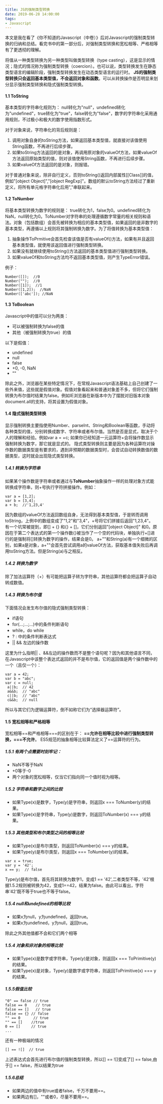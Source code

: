 ```yaml
---
title: JS的强制类型转换
date: 2019-06-28 14:00:00
tags: 
- Javascript
---
```

本文是我在看了《你不知道的Javascript（中卷）》后对Javascript的强制类型转换的归纳和总结。看完书中的第一部分后，对强制类型转换和宽松相等、严格相等有了更透彻的理解。
<!-- more -->
将值从一种类型转换为另一种类型叫做类型转换（type casting），这是显示的情况；隐式的情况称为强制类型转换（coercion）。也可以说，类型转换发生在静态类型语言的编辑阶段，强制类型转换发生在动态类型语言的运行时。
**JS的强制类型转换只会返回基本类型值，不会返回对象和函数**。可以从转换操作是否明显来划分显示强制类型转换和隐式强制类型转换。
#### 1.1 ToString
基本类型的字符串化规则为： null转化为"null"，undefined转化为"undefined"，true转化为"true"，false转化为"false"，数字的字符串化采用通用规则，不过极小和极大的数字使用指数形式。

对于对象来说，字符串化的背后规则是： 
1. 调用对象自身的toString方法，如果返回基本类型值，就直接对该值使用String函数，不再进行后续步骤。
2. 如果toString方法返回的是对象，再调用原对象的valueOf方法，如果valueOf方法返回原始类型的值，则对该值使用String函数，不再进行后续步骤。
3. 如果valueOf方法返回的是对象，则报错。

对于普通对象来说，除非自行定义，否则toString()返回内部属性[[Class]]的值，例如"[object Object]","[object RegExp]"。数组的默认toString方法经过了重新定义，将所有单元格字符串化后用","串联起来。

#### 1.2 ToNumber
将基本类型转换为数字的规则是： true转化为1，false为0。undefined转化为NaN，null转化为0。ToNumber对字符串的处理遵循数字常量的相关规则和语法。对象（包括数组）会首先被转换为相应的基本类型值，如果返回的是非数字的基本类型，再遵循以上规则将其强制转换为数字。为了将值转换为基本类型值：
1. 抽象操作ToPrmitive会首先检查该值是否有valueOf()方法，如果有并且返回基本类型值，就使用该返回值进行强制类型转换。
2. 如果没有就继续使用toString()方法返回的基本类型值进行强制类型转换。
3. 如果valueOf和toString方法均不返回基本类型值，则产生TypeError错误。

例子： 
```
Number([]);  //0
Number("");  //0
Number([1]);  //1
Number([1,2]);  //NaN
Number(['abc']); //NaN
```
#### 1.3 ToBoolean
Javascript中的值可以分为两类：
* 可以被强制转换为false的值
* 其他（被强制转换为true）的值

以下是假值： 
* undefined
* null
* false
* +0, -0, NaN
* ""

除此之外，浏览器在某些特定情况下，在常规Javascript语法基础上自己创建了一些外来值，这些就是假值对象。假值对象看起来和普通对象差不多，但将它们强制转换为布尔值时结果为false。例如IE浏览器在新版本中为了摆脱对旧版本对象document.all的支持，将其设置为假值对象。
#### 1.4 隐式强制类型转换
显示强制转换主要指使用Number、parseInt、String和Boolean等函数，手动将各种类型的值，分别转换成数字、字符串或者布尔值。当然是否是显式，取决于个人的理解和经验。例如var a = +c; 如果你已经知道一元运算符+会将操作数显示强制转换为数字，那它就是显式的。
隐式类型转换则主要是因为各种运算符对操作数的数据类型是有要求的，遇到非预期的数据类型时，会尝试自动转换数值的数据类型，这时就会出现隐式类型转换。
##### 1.4.1 转换为字符串
如果某个操作数是字符串或者通过与**ToNumber**抽象操作一样的处理对象方式能转换成字符串，则+号执行字符拼接操作。例如：
```
var a = [1,2];
var b = [3,4];
a + b;  //'1,23,4'
```
因为数组的valueOf方法返回数组自身，无法得到基本类型值，于是转而调用toString，上例中的数组变成了"1,2"和"3,4"，+号将它们拼接后返回"1,23,4"。
有一个坑常被提到，即[] + {} 和{} + []，它们分别返回"[object Object]" 和0。原因在于第二个表达式的第一个操作数{}被当作了一个空的代码块，单独执行+[]进行的是强制将[]转换为数字的操作，结果会是0。
a+""和String(a)有一个细微的区别，如果a是对象，a+""会首先尝试调用a的valueOf方法，获取基本值失败后再调用toString方法。但是String(a)与之相反。
##### 1.4.2 转换为数字
除了加法运算符（+）有可能把运算子转为字符串，其他运算符都会把运算子自动转成数值。
##### 1.4.3 转换为布尔值
下面情况会发生布尔值的隐式强制类型转换：
* if语句
* for(...;...;...)中的条件判断语句
* while，do while
* ? : 中的条件判断表达式
* || && 左边的操作数

这里为什么指明|| 、&&左边的操作数而不是整个语句呢？因为和其他语言不同，在Javascript中该整个表达式返回的并不是布尔值，它的返回值是两个操作数中的一个（且仅一个）：
```
var a = 42;
var b = "abc";
var c = null;
 a||b;  // 42
 a&&b;  // "abc"
 c||b;  // "abc"
 c&&b;  // null
```
所以与其它们为逻辑运算符，倒不如称它们为“选择器运算符”。
#### 1.5 宽松相等和严格相等
宽松相等==和严格相等===的区别在于： **==允许在相等比较中进行强制类型转换，===不允许**。
ES5规范的抽象相等比较算法定义了==运算符的行为。
##### 1.5.1 有两个点需要时刻牢记：
* NaN不等于NaN
* +0等于-0
* 两个对象的宽松相等，仅当它们指向同一个值时视为相等。

##### 1.5.2 字符串和数字之间的比较
*  如果Type(x)是数字，Type(y)是字符串，则返回x === ToNumber(y)的结果。
*  如果Type(x)是字符串，Type(y)是数字，则返回ToNumber(x) === y的结果。

##### 1.5.3 其他类型和布尔类型之间的相等比较
*  如果Type(x)是布尔类型，则返回ToNumber(x) === y的结果。
*  如果Type(y)是布尔类型，则返回x === ToNumber(y)的结果。

```
var x = true;
var y = '42';
x == y;  // false
```
Type(y)是布尔值，首先将其转换为数字1，变成1 == '42',二者类型不等，'42'根据1.5.2规则被转换为42，变成1==42，结果为false。由此可以看出，字符串'42'既不等于true也不等于false。
##### 1.5.4 null和undefined的相等比较
*  如果x为null，y为undefined，返回true。
*  如果x为undefined，y为null，返回true。

除此之外其他值都不会和它们两个相等
##### 1.5.4 对象和非对象的相等比较
*  如果Type(x)是数字或字符串，Type(y)是对象，则返回x === ToPrimitive(y)的结果。
*  如果Type(x)是对象，Type(y)是数字或字符串，则返回ToPrimitive(x) === y的结果。

##### 1.5.5假值比较
```
"0" == false // true
false == 0    // true
false == []   // true
false == {} // false
"" == 0      // true
"" == []    //true
0 == []     // true
...
```
还有一种极端的情况
```
[] == ![]  // true
```
上述表达式会首先进行布尔值的强制类型转换，所以[] == ![]变成了[] == false,由于[] == false，所以结果为true
##### 1.5.6总结
* 如果两边的值中有true或者false，千万不要用==。
* 如果两边有[]，""或者0，尽量不要用==。
